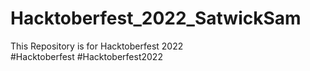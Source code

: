 # Hacktoberfest_2022_SatwickSam
This Repository is for Hacktoberfest 2022     
#Hacktoberfest
#Hacktoberfest2022
